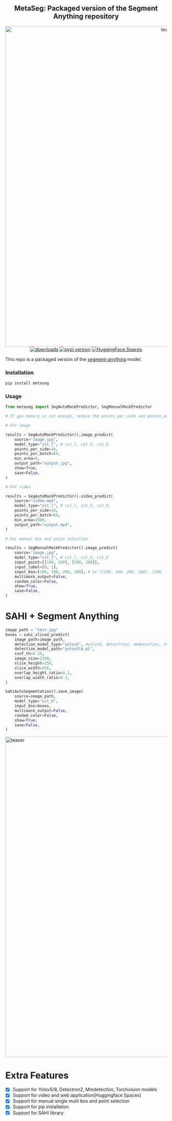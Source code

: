 <div align="center">
<h2>
     MetaSeg: Packaged version of the Segment Anything repository
</h2>
<div>
    <img width="1000" alt="teaser" src="https://github.com/kadirnar/segment-anything-pip/releases/download/v0.2.2/metaseg_demo.gif">
</div>
    <a href="https://pepy.tech/project/metaseg"><img src="https://pepy.tech/badge/metaseg" alt="downloads"></a>
    <a href="https://badge.fury.io/py/metaseg"><img src="https://badge.fury.io/py/metaseg.svg" alt="pypi version"></a>
    <a href="https://huggingface.co/spaces/ArtGAN/metaseg-webui"><img src="https://huggingface.co/datasets/huggingface/badges/raw/main/open-in-hf-spaces-sm.svg" alt="HuggingFace Spaces"></a>

</div>

This repo is a packaged version of the [segment-anything](https://github.com/facebookresearch/segment-anything) model.

### Installation
```bash
pip install metaseg
```

### Usage
```python
from metaseg import SegAutoMaskPredictor, SegManualMaskPredictor

# If gpu memory is not enough, reduce the points_per_side and points_per_batch.

# For image

results = SegAutoMaskPredictor().image_predict(
    source="image.jpg",
    model_type="vit_l", # vit_l, vit_h, vit_b
    points_per_side=16, 
    points_per_batch=64,
    min_area=0,
    output_path="output.jpg",
    show=True,
    save=False,
)

# For video

results = SegAutoMaskPredictor().video_predict(
    source="video.mp4",
    model_type="vit_l", # vit_l, vit_h, vit_b
    points_per_side=16, 
    points_per_batch=64,
    min_area=1000,
    output_path="output.mp4",
)

# For manuel box and point selection

results = SegManualMaskPredictor().image_predict(
    source="image.jpg",
    model_type="vit_l", # vit_l, vit_h, vit_b
    input_point=[[100, 100], [200, 200]],
    input_label=[0, 1],
    input_box=[100, 100, 200, 200], # or [[100, 100, 200, 200], [100, 100, 200, 200]]
    multimask_output=False,
    random_color=False,
    show=True,
    save=False,
)
```

# SAHI + Segment Anything

```python
image_path = "test.jpg"
boxes = sahi_sliced_predict(
    image_path=image_path,
    detection_model_type="yolov5", #yolov8, detectron2, mmdetection, torchvision
    detection_model_path="yolov5l6.pt",
    conf_th=0.25,
    image_size=1280,
    slice_height=256,
    slice_width=256,
    overlap_height_ratio=0.2,
    overlap_width_ratio=0.2,
)

SahiAutoSegmentation().save_image(
    source=image_path,
    model_type="vit_b",
    input_box=boxes,
    multimask_output=False,
    random_color=False,
    show=True,
    save=False,
)
```
<img width="1000" alt="teaser" src="https://github.com/kadirnar/segment-anything-pip/releases/download/v0.5.0/sahi_autoseg.png">

# Extra Features

- [x] Support for Yolov5/8, Detectron2, Mmdetection, Torchvision models
- [x] Support for video and web application(Huggingface Spaces)
- [x] Support for manual single multi box and point selection
- [x] Support for pip installation
- [x] Support for SAHI library
